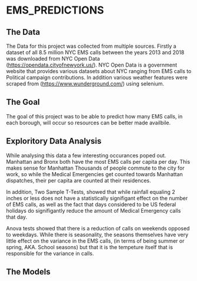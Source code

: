 # EMS_PREDICTIONS

## The Data
The Data for this project was collected from multiple sources. Firstly a dataset of all 8.5 million NYC EMS calls between the years 2013 and 2018 was downloaded from NYC Open Data (https://opendata.cityofnewyork.us/). NYC Open Data is a government website that provides various datasets about NYC ranging from EMS calls to Political campaign contributions. In addition various weather features were scraped from (https://www.wunderground.com/) using selenium. 

## The Goal
The goal of this project was to be able to predict how many EMS calls, in each borough, will occur so resources can be better made availbile.

## Exploritory Data Analysis 
While analysing this data a few interesting occurances poped out. Manhattan and Bronx both have the most EMS calls per capita per day. This makes sense for Manhattan Thousands of people commute to the city for work, so while the Medical Emergencies get counted towards Manhattan dispatches, their per capita are counted at their residences. 


In addition, Two Sample T-Tests, showed that while rainfall equaling 2 inches or less does not have a statistically signifigant effect on the number of EMS calls, as well as the fact that days considered to be US federal holidays do signifigantly reduce the amount of Medical Emergency calls that day.



Anova tests showed that there is a reduction of calls on weekends opposed to weekdays. While there is seasonality, the seasons themselves have very little effect on the variance in the EMS calls, (in terms of being summer or spring, AKA. School seasons) but that it is the tempeture itself that is responsible for the variance in calls. 

## The Models
